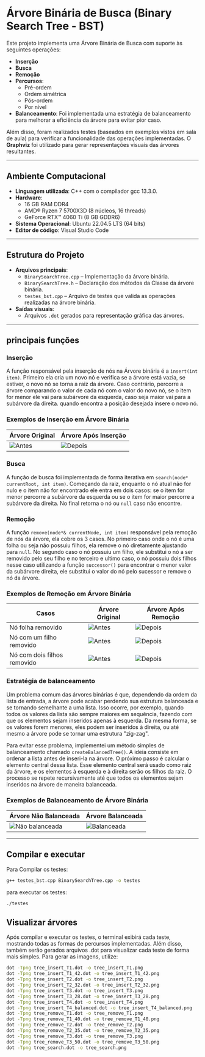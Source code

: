 
# Árvore Binária de Busca (Binary Search Tree - BST)

Este projeto implementa uma Árvore Binária de Busca com suporte às seguintes operações:

- **Inserção**
- **Busca**
- **Remoção**
- **Percursos**:
  - Pré-ordem
  - Ordem simétrica 
  - Pós-ordem
  - Por nível
- **Balanceamento**: Foi implementada uma estratégia de balanceamento para melhorar a eficiência da árvore para evitar pior caso.

Além disso, foram realizados testes (baseados em exemplos vistos em sala de aula) para verificar a funcionalidade das operações implementadas. O **Graphviz** foi utilizado para gerar representações visuais das árvores resultantes.

---

## Ambiente Computacional

- **Linguagem utilizada**: C++ com o compilador gcc 13.3.0.
- **Hardware**:
  - 16 GB RAM DDR4
  - AMD® Ryzen 7 5700X3D (8 núcleos, 16 threads)
  - GeForce RTX™ 4060 Ti (8 GB GDDR6)
- **Sistema Operacional**: Ubuntu 22.04.5 LTS (64 bits)
- **Editor de código**: Visual Studio Code

---
## Estrutura do Projeto

- **Arquivos principais**:
  - `BinarySearchTree.cpp` – Implementação da árvore binária.
  - `BinarySearchTree.h` – Declaração dos métodos da Classe da árvore binária.
  - `testes_bst.cpp` – Arquivo de testes que valida as operações realizadas na árvore binária.
- **Saídas visuais**:
  - Arquivos `.dot` gerados para representação gráfica das árvores.

---

## principais funções 
### Inserção 
A função responsável pela inserção de nós na Árvore binária é a `insert(int item)`. Primeiro ela cria um novo nó e verifica se a árvore está vazia, se estiver, o novo nó se torna a raiz da árvore. Caso contrário, percorre a árvore comparando o valor de cada nó com o valor do novo nó, se o item for menor ele vai para subárvore da esquerda, caso seja maior vai para a subárvore da direita. quando encontra a posição desejada insere o novo nó.

### Exemplos de Inserção em Árvore Binária

| **Árvore Original**                | **Árvore Após Inserção**           |
|------------------------------------|------------------------------------|
| ![Antes](testes_imgs/tree_insert_T1.png) | ![Depois](testes_imgs/tree_insert_T1_42.png) |

### Busca 

A função de busca foi implementada de forma iterativa em `search(node* currentRoot, int item)`. Começando da raiz, enquanto o nó atual não for nulo e o item não for encontrado ele entra em dois casos: se o item for menor percorre a subárvore da esquerda ou se o item for maior percorre a subárvore da direita. No final retorna o nó ou `null` caso não encontre.

### Remoção

A função `remove(node*& currentNode, int item)` responsável pela remoção de nós da árvore, ela cobre os 3 casos. No primeiro caso onde o nó é uma folha ou seja não possuiu filhos, ela remove o nó diretamente ajustando para `null`. No segundo caso o nó possuiu um filho, ele substitui o nó a ser removido pelo seu filho e no terceiro e ultimo caso, o nó possuiu dois filhos nesse caso utilizando a função `successor()` para encontrar o menor valor da subárvore direita, ele substitui o valor do nó pelo sucessor e remove o nó da árvore.

### Exemplos de Remoção em Árvore Binária

|**Casos**                            | **Árvore Original**                | **Árvore Após Remoção**           |
|-------------------------------------|------------------------------------|------------------------------------|
| Nó folha removido                   | ![Antes](testes_imgs/tree_remove_T1.png)  | ![Depois](testes_imgs/tree_remove_T1_40.png) |
| Nó com um filho removido            | ![Antes](testes_imgs/tree_remove_T2.png)  | ![Depois](testes_imgs/tree_remove_T2_35.png) |
| Nó com dois filhos removido         | ![Antes](testes_imgs/tree_remove_T3.png)  | ![Depois](testes_imgs/tree_remove_T3_50.png) |

### Estratégia de balanceamento
Um problema comum das árvores binárias é que, dependendo da ordem da lista de entrada, a árvore pode acabar perdendo sua estrutura balanceada e se tornando semelhante a uma lista. Isso ocorre, por exemplo, quando todos os valores da lista são sempre maiores em sequência, fazendo com que os elementos sejam inseridos apenas à esquerda. Da mesma forma, se os valores forem menores, eles podem ser inseridos à direita, ou até mesmo a árvore pode se tornar uma estrutura "zig-zag".

Para evitar esse problema, implementei um método simples de balanceamento chamado `createBalancedTree()`. A ideia consiste em ordenar a lista antes de inseri-la na árvore. O próximo passo é calcular o elemento central dessa lista. Esse elemento central será usado como raiz da árvore, e os elementos à esquerda e à direita serão os filhos da raiz. O processo se repete recursivamente até que todos os elementos sejam inseridos na árvore de maneira balanceada.

### Exemplos de Balanceamento de Árvore Binária

| **Árvore Não Balanceada**          | **Árvore Balanceada**              |
|------------------------------------|------------------------------------|
| ![Não balanceada](testes_imgs/tree_insert_T4.png) | ![Balanceada](testes_imgs/tree_insert_T4_balanced.png) |

---

## Compilar e executar

Para Compilar os testes:

```bash
g++ testes_bst.cpp BinarySearchTree.cpp -o testes
```
para executar os testes: 
```bash
./testes
```
## Visualizar árvores

Após compilar e executar os testes, o terminal exibirá cada teste, mostrando todas as formas de percursos implementadas. Além disso, também serão gerados arquivos .dot para visualizar cada teste de forma mais simples. Para gerar as imagens, utilize:

```bash
dot -Tpng tree_insert_T1.dot -o tree_insert_T1.png
dot -Tpng tree_insert_T1_42.dot -o tree_insert_T1_42.png
dot -Tpng tree_insert_T2.dot -o tree_insert_T2.png
dot -Tpng tree_insert_T2_32.dot -o tree_insert_T2_32.png
dot -Tpng tree_insert_T3.dot -o tree_insert_T3.png
dot -Tpng tree_insert_T3_28.dot -o tree_insert_T3_28.png
dot -Tpng tree_insert_T4.dot -o tree_insert_T4.png
dot -Tpng tree_insert_T4_balanced.dot -o tree_insert_T4_balanced.png
dot -Tpng tree_remove_T1.dot -o tree_remove_T1.png
dot -Tpng tree_remove_T1_40.dot -o tree_remove_T1_40.png
dot -Tpng tree_remove_T2.dot -o tree_remove_T2.png
dot -Tpng tree_remove_T2_35.dot -o tree_remove_T2_35.png
dot -Tpng tree_remove_T3.dot -o tree_remove_T3.png
dot -Tpng tree_remove_T3_50.dot -o tree_remove_T3_50.png
dot -Tpng tree_search.dot -o tree_search.png
```

